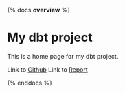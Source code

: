 {% docs __overview__ %}

# My dbt project

This is a home page for my dbt project.

Link to [Github](<https://github.com/chienazazaz/sado_analytics_services>)
Link to [Report](<https://headscloud.dev>)

{% enddocs %}